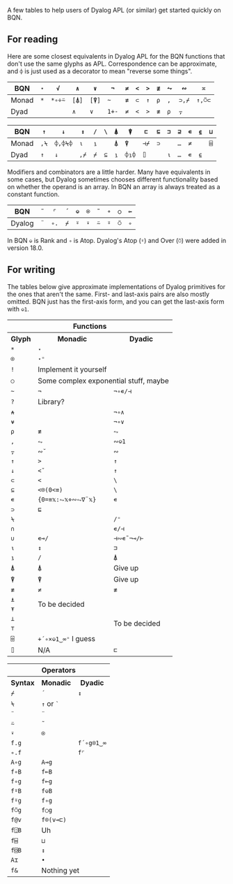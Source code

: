 A few tables to help users of Dyalog APL (or similar) get started quickly on BQN.

## For reading

Here are some closest equivalents in Dyalog APL for the BQN functions that don't use the same glyphs as APL. Correspondence can be approximate, and `⌽` is just used as a decorator to mean "reverse some things".

| BQN   | `⋆` | `√`    | `∧`   | `∨`   | `¬`   | `≠` | `<` | `>` | `≢` | `⥊` | `∾`   | `≍`    |
|-------|-----|--------|-------|-------|-------|-----|-----|-----|-----|-----|-------|--------|
| Monad | `*` | `*∘÷⍨` | `[⍋]` | `[⍒]` | `~`   | `≢` | `⊂` | `↑` | `⍴` | `,` | `⊃,⌿` | `↑,⍥⊂` |
| Dyad  |     |        | `∧`   | `∨`   | `1+-` | `≠` | `<` | `>` | `≢` | `⍴` | `⍪`   |        |

| BQN   | `↑`  | `↓`     | `↕`  | `/` | `\` | `⍋` | `⍒`   | `⊏`  | `⊑` | `⊐` | `⊒` | `∊` | `⍷` | `⊔` |
|-------|------|---------|------|-----|-----|-----|-------|------|-----|-----|-----|-----|-----|-----|
| Monad | `,⍀` | `⌽,⌽⍀⌽` | `⍳`  | `⍸` |     | `⍋` | `⍒`   | `⊣⌿` | `⊃` |     | `…` | `≠` |     | `⌸` |
| Dyad  | `↑`  | `↓`     | `,⌿` | `⌿` | `⊆` | `⍸` | `⌽⍸⌽` | `⌷`  |     | `⍳` | `…` | `∊` | `⍷` |     |

Modifiers and combinators are a little harder. Many have equivalents in some cases, but Dyalog sometimes chooses different functionality based on whether the operand is an array. In BQN an array is always treated as a constant function.

| BQN    | `¨` | `⌜`  | `´` | `⎉` | `⍟` | `˜` | `∘` | `○` | `⟜` |
|--------|-----|------|-----|-----|-----|-----|-----|-----|-----|
| Dyalog | `¨` | `∘.` | `⌿` | `⍤` | `⍣` | `⍨` | `⍤` | `⍥` | `∘` |

In BQN `⎉` is Rank and `∘` is Atop. Dyalog's Atop (`⍤`) and Over (`⍥`) were added in version 18.0.

## For writing

The tables below give approximate implementations of Dyalog primitives for the ones that aren't the same. First- and last-axis pairs are also mostly omitted. BQN just has the first-axis form, and you can get the last-axis form with `⎉1`.

<table>
<tr><th colspan=3>Functions</th></tr>
<tr><th> Glyph            </th><th> Monadic                      </th><th> Dyadic </th>               </tr>
<tr><td> <code>*</code>   </td><td colspan=2><code>⋆</code></td>                                      </tr>
<tr><td> <code>⍟</code>   </td><td colspan=2><code>⋆⁼</code></td>                                     </tr>
<tr><td> <code>!</code>   </td><td colspan=2>Implement it yourself</td>                               </tr>
<tr><td> <code>○</code>   </td><td colspan=2>Some complex exponential stuff, maybe</td>               </tr>
<tr><td> <code>~</code>   </td><td> <code>¬</code>               </td><td> <code>¬∘∊/⊣</code></td>    </tr>
<tr><td> <code>?</code>   </td><td colspan=2>Library?</td>                                            </tr>
<tr><td> <code>⍲</code>   </td><td>                   </td>           <td> <code>¬∘∧</code></td>      </tr>
<tr><td> <code>⍱</code>   </td><td>                   </td>           <td> <code>¬∘∨</code></td>      </tr>
<tr><td> <code>⍴</code>   </td><td> <code>≢</code>               </td><td> <code>⥊</code></td>        </tr>
<tr><td> <code>,</code>   </td><td> <code>⥊</code>               </td><td> <code>∾⎉1</code></td>      </tr>
<tr><td> <code>⍪</code>   </td><td> <code>∾˘</code>              </td><td> <code>∾</code></td>        </tr>
<tr><td> <code>↑</code>   </td><td> <code>></code>               </td><td> <code>↑</code></td>        </tr>
<tr><td> <code>↓</code>   </td><td> <code><˘<code>              </td> <td> <code>↑</code></td>        </tr>
<tr><td> <code>⊂</code>   </td><td> <code><<code>               </td> <td> <code>\</code></td>        </tr>
<tr><td> <code>⊆</code>   </td><td> <code><⍟(0<≡)<code>         </td> <td> <code>\</code></td>        </tr>
<tr><td> <code>∊</code>   </td><td> <code>{0=≡𝕩:⥊𝕩⋄∾⥊∇¨𝕩}</code> </td><td> <code>∊</code></td>        </tr>
<tr><td> <code>⊃</code>   </td><td colspan=2><code>⊑</code></td>                                      </tr>
<tr><td> <code>⍀</code>   </td><td>                   </td>           <td> <code>/⁼</code></td>       </tr>
<tr><td> <code>∩</code>   </td><td>                   </td>           <td> <code>∊/⊣</code></td>      </tr>
<tr><td> <code>∪</code>   </td><td> <code>∊⊸/</code>             </td><td> <code>⊣∾∊˜¬⊸/⊢</code></td> </tr>
<tr><td> <code>⍳</code>   </td><td> <code>↕</code>               </td><td> <code>⊐</code></td>        </tr>
<tr><td> <code>⍸</code>   </td><td> <code>/</code>               </td><td> <code>⍋</code></td>        </tr>
<tr><td> <code>⍋</code>   </td><td> <code>⍋</code>               </td><td> Give up</td>               </tr>
<tr><td> <code>⍒</code>   </td><td> <code>⍒</code>               </td><td> Give up</td>               </tr>
<tr><td> <code>≢</code>   </td><td> <code>≠</code>               </td><td> <code>≢</code></td>        </tr>
<tr><td> <code>⍎</code>   </td><td colspan=2 rowspan=2>To be decided</td>                             </tr>
<tr><td> <code>⍕</code>   </td>                                                                       </tr>
<tr><td> <code>⊥</code>   </td><td>                   </td>           <td rowspan=2>To be decided</td></tr>
<tr><td> <code>⊤</code>   </td><td>                   </td>                                           </tr>
<tr><td> <code>⌹</code>   </td><td colspan=2><code>+´∘×⎉1‿∞⁼</code> I guess</td>                      </tr>
<tr><td> <code>⌷</code>   </td><td> N/A               </td>           <td> <code>⊏</code></td>        </tr>
</table>

<table>
<tr><th colspan=3>Operators</th></tr>
<tr><th> Syntax           </th><th> Monadic          </th><th> Dyadic                </th></tr>
<tr><td> <code>⌿</code>   </td><td> <code>´</code>   </td><td> <code>↕</code>        </td></tr>
<tr><td> <code>⍀</code>   </td><td colspan=2> <code>↑</code> or <code>`</code>       </td></tr>
<tr><td> <code>¨</code>   </td><td colspan=2> <code>¨</code>                         </td></tr>
<tr><td> <code>⍨</code>   </td><td colspan=2> <code>˜</code>                         </td></tr>
<tr><td> <code>⍣</code>   </td><td colspan=2> <code>⍟</code>                         </td></tr>
<tr><td> <code>f.g</code> </td><td>                  </td><td> <code>f´∘g⍟1‿∞</code> </td></tr>
<tr><td> <code>∘.f</code> </td><td>                  </td><td> <code>f⌜</code>       </td></tr>
<tr><td> <code>A∘g</code> </td><td> <code>A⊸g</code> </td><td>                       </td></tr>
<tr><td> <code>f∘B</code> </td><td> <code>f⟜B</code> </td><td>                       </td></tr>
<tr><td> <code>f∘g</code> </td><td colspan=2> <code>f⟜g</code>                       </td></tr>
<tr><td> <code>f⍤B</code> </td><td colspan=2> <code>f⎉B</code>                       </td></tr>
<tr><td> <code>f⍤g</code> </td><td colspan=2> <code>f∘g</code>                       </td></tr>
<tr><td> <code>f⍥g</code> </td><td colspan=2> <code>f○g</code>                       </td></tr>
<tr><td> <code>f@v</code> </td><td colspan=2> <code>f⌾(v⊸⊏)</code>                   </td></tr>
<tr><td> <code>f⍠B</code> </td><td colspan=2> Uh                                     </td></tr>
<tr><td> <code>f⌸</code>  </td><td colspan=2> <code>⊔</code>                         </td></tr>
<tr><td> <code>f⌺B</code> </td><td colspan=2> <code>↕</code>                         </td></tr>
<tr><td> <code>A⌶</code>  </td><td colspan=2> <code>•</code>                         </td></tr>
<tr><td> <code>f&</code>  </td><td colspan=2> Nothing yet                            </td></tr>
</table>
